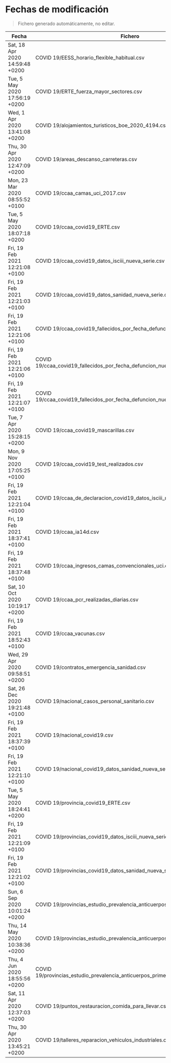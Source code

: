 # Fechas de modificación

> Fichero generado automáticamente, no editar.

| Fecha                           | Fichero                  |
|---------------------------------|--------------------------|
| Sat, 18 Apr 2020 14:59:48 +0200  | COVID 19/EESS_horario_flexible_habitual.csv |
| Tue, 5 May 2020 17:56:19 +0200  | COVID 19/ERTE_fuerza_mayor_sectores.csv |
| Wed, 1 Apr 2020 13:41:08 +0200  | COVID 19/alojamientos_turisticos_boe_2020_4194.csv |
| Thu, 30 Apr 2020 12:47:09 +0200  | COVID 19/areas_descanso_carreteras.csv |
| Mon, 23 Mar 2020 08:55:52 +0100  | COVID 19/ccaa_camas_uci_2017.csv |
| Tue, 5 May 2020 18:07:18 +0200  | COVID 19/ccaa_covid19_ERTE.csv |
| Fri, 19 Feb 2021 12:21:08 +0100  | COVID 19/ccaa_covid19_datos_isciii_nueva_serie.csv |
| Fri, 19 Feb 2021 12:21:03 +0100  | COVID 19/ccaa_covid19_datos_sanidad_nueva_serie.csv |
| Fri, 19 Feb 2021 12:21:06 +0100  | COVID 19/ccaa_covid19_fallecidos_por_fecha_defuncion_nueva_serie.csv |
| Fri, 19 Feb 2021 12:21:06 +0100  | COVID 19/ccaa_covid19_fallecidos_por_fecha_defuncion_nueva_serie_long.csv |
| Fri, 19 Feb 2021 12:21:07 +0100  | COVID 19/ccaa_covid19_fallecidos_por_fecha_defuncion_nueva_serie_original.csv |
| Tue, 7 Apr 2020 15:28:15 +0200  | COVID 19/ccaa_covid19_mascarillas.csv |
| Mon, 9 Nov 2020 17:05:25 +0100  | COVID 19/ccaa_covid19_test_realizados.csv |
| Fri, 19 Feb 2021 12:21:04 +0100  | COVID 19/ccaa_de_declaracion_covid19_datos_isciii_nueva_serie.csv |
| Fri, 19 Feb 2021 18:37:41 +0100  | COVID 19/ccaa_ia14d.csv |
| Fri, 19 Feb 2021 18:37:48 +0100  | COVID 19/ccaa_ingresos_camas_convencionales_uci.csv |
| Sat, 10 Oct 2020 10:19:17 +0200  | COVID 19/ccaa_pcr_realizadas_diarias.csv |
| Fri, 19 Feb 2021 18:52:43 +0100  | COVID 19/ccaa_vacunas.csv |
| Wed, 29 Apr 2020 09:58:51 +0200  | COVID 19/contratos_emergencia_sanidad.csv |
| Sat, 26 Dec 2020 19:21:48 +0100  | COVID 19/nacional_casos_personal_sanitario.csv |
| Fri, 19 Feb 2021 18:37:39 +0100  | COVID 19/nacional_covid19.csv |
| Fri, 19 Feb 2021 12:21:10 +0100  | COVID 19/nacional_covid19_datos_sanidad_nueva_serie_grupos_edad.csv |
| Tue, 5 May 2020 18:24:41 +0200  | COVID 19/provincia_covid19_ERTE.csv |
| Fri, 19 Feb 2021 12:21:09 +0100  | COVID 19/provincias_covid19_datos_isciii_nueva_serie.csv |
| Fri, 19 Feb 2021 12:21:02 +0100  | COVID 19/provincias_covid19_datos_sanidad_nueva_serie.csv |
| Sun, 6 Sep 2020 10:01:24 +0200  | COVID 19/provincias_estudio_prevalencia_anticuerpos_final.csv |
| Thu, 14 May 2020 10:38:36 +0200  | COVID 19/provincias_estudio_prevalencia_anticuerpos_primera_ronda.csv |
| Thu, 4 Jun 2020 18:55:56 +0200  | COVID 19/provincias_estudio_prevalencia_anticuerpos_primera_y_segunda_ronda.csv |
| Sat, 11 Apr 2020 12:37:03 +0200  | COVID 19/puntos_restauracion_comida_para_llevar.csv |
| Thu, 30 Apr 2020 13:45:21 +0200  | COVID 19/talleres_reparacion_vehiculos_industriales.csv |
